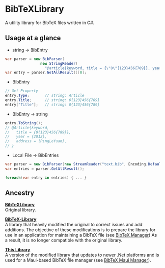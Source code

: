 # BibTeXLibrary
A utility library for BibTeX files written in C#.

## Usage at a glance
- string -> BibEntry
```csharp
var parser = new BibParser(
                new StringReader(
                  "@article{keyword, title = {\"0\"{123}456{789}}, year = 2012, address=\"PingLeYuan\"}"));
var entry = parser.GetAllResult()[0];
```

- BibEntry
```csharp
// Get Property
entry.Type;       // string: Article
entry.Title;      // string: 0{123}456{789}
entry["Title"];   // string: 0{123}456{789}
```

- BibEntry -> string
```csharp
entry.ToString();
// @Article{keyword,
//   title = {0{123}456{789}},
//   year = {2012},
//   address = {PingLeYuan},
// }
```

- Local File -> BibEntries
```csharp
var parser = new BibParser(new StreamReader("text.bib", Encoding.Default));
var entries = parser.GetAllResult();

foreach(var entry in entries) { ... }
```
## Ancestry
**[BibTeXLibrary](https://github.com/BERef/BibTeXLibrary)**\
Original library.

**[BibTeX-Library](https://github.com/lendres/BibTeX-Library)**\
A library that heavily modified the original to correct issues and add additions.  The objective of these modifications is to prepare the library for use in an application for maintaining a BibTeX file (see [BibTeX Manager](https://github.com/lendres/BibTeX-Manager))  As a result, it is no longer compatible with the original library.

**[This Library](https://github.com/lendres/DigitalProduction.BibTeXLibrary)**\
A version of the modified library that updates to newer .Net platforms and is used for a Maui-based BibTeX file manager (see [BibTeX Maui Manager](https://github.com/lendres/BibTex-Manager-Maui)).
